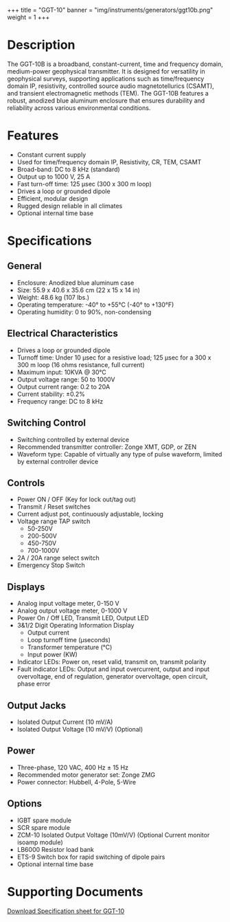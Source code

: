 +++
title = "GGT-10"
banner = "img/instruments/generators/ggt10b.png"
weight = 1
+++

# Description

The GGT-10B is a broadband, constant-current, time and frequency domain, medium-power geophysical transmitter. It is designed for versatility in geophysical surveys, supporting applications such as time/frequency domain IP, resistivity, controlled source audio magnetotellurics (CSAMT), and transient electromagnetic methods (TEM). The GGT-10B features a robust, anodized blue aluminum enclosure that ensures durability and reliability across various environmental conditions.

# Features

- Constant current supply
- Used for time/frequency domain IP, Resistivity, CR, TEM, CSAMT
- Broad-band: DC to 8 kHz (standard)
- Output up to 1000 V, 25 A
- Fast turn-off time: 125 µsec (300 x 300 m loop)
- Drives a loop or grounded dipole
- Efficient, modular design
- Rugged design reliable in all climates
- Optional internal time base

# Specifications

## General

- Enclosure: Anodized blue aluminum case
- Size: 55.9 x 40.6 x 35.6 cm (22 x 15 x 14 in)
- Weight: 48.6 kg (107 lbs.)
- Operating temperature: -40° to +55°C (-40° to +130°F)
- Operating humidity: 0 to 90%, non-condensing

## Electrical Characteristics

- Drives a loop or grounded dipole
- Turnoff time: Under 10 µsec for a resistive load; 125 µsec for a 300 x 300 m loop (16 ohms resistance, full current)
- Maximum input: 10KVA @ 30°C
- Output voltage range: 50 to 1000V
- Output current range: 0.2 to 20A
- Current stability: ±0.2%
- Frequency range: DC to 8 kHz

## Switching Control

- Switching controlled by external device
- Recommended transmitter controller: Zonge XMT, GDP, or ZEN
- Waveform type: Capable of virtually any type of pulse waveform, limited by external controller device

## Controls

- Power ON / OFF (Key for lock out/tag out)
- Transmit / Reset switches
- Current adjust pot, continuously adjustable, locking
- Voltage range TAP switch
  - 50-250V
  - 200-500V
  - 450-750V
  - 700-1000V
- 2A / 20A range select switch
- Emergency Stop Switch

## Displays

- Analog input voltage meter, 0-150 V
- Analog output voltage meter, 0-1000 V
- Power On / Off LED, Transmit LED, Output LED
- 3&1/2 Digit Operating Information Display
  - Output current
  - Loop turnoff time (µseconds)
  - Transformer temperature (°C)
  - Input power (KW)
- Indicator LEDs: Power on, reset valid, transmit on, transmit polarity
- Fault indicator LEDs: Output and input overcurrent, output and input overvoltage, end of regulation, generator overvoltage, open circuit, phase error

## Output Jacks

- Isolated Output Current (10 mV/A)
- Isolated Output Voltage (10 mV/V) (Optional)

## Power

- Three-phase, 120 VAC, 400 Hz ± 15 Hz
- Recommended motor generator set: Zonge ZMG
- Power connector: Hubbell, 4-Pole, 5-Wire

## Options

- IGBT spare module
- SCR spare module
- ZCM-10 Isolated Output Voltage (10mV/V) (Optional Current monitor isoamp module)
- LB6000 Resistor load bank
- ETS-9 Switch box for rapid switching of dipole pairs
- Optional internal time base

# Supporting Documents

[Download Specification sheet for GGT-10](/documents/GGT-10.pdf)
